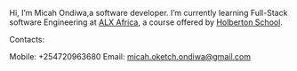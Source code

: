 Hi, I’m Micah Ondiwa,a software developer. I’m currently learning Full-Stack software Engineering at [ALX Africa](https://www.alxafrica.com/software-engineering-2022/), a course offered by [Holberton School](https://www.holbertonschool.com/). 

Contacts:

Mobile: +254720963680
Email: micah.oketch.ondiwa@gmail.com

<!---
micahondiwa/micahondiwa is a ✨ special ✨ repository because its `README.md` (this file) appears on your GitHub profile.
You can click the Preview link to take a look at your changes.
--->
